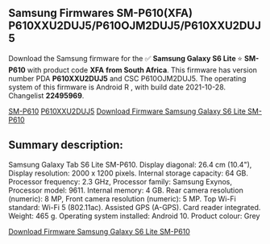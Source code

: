 <h2>Samsung Firmwares SM-P610(XFA) P610XXU2DUJ5/P610OJM2DUJ5/P610XXU2DUJ5</h2>
Download the Samsung firmware for the ✅ <strong>Samsung Galaxy S6 Lite </strong> ⭐ <strong>SM-P610</strong> with product code <strong>XFA</strong> <strong> from South Africa</strong>. This firmware has version number PDA <strong>P610XXU2DUJ5</strong> and CSC P610OJM2DUJ5. The operating system of this firmware is Android R , with build date 2021-10-28. Changelist <strong>22495969</strong>.


[SM-P610](https://samfirm.shop/samsung/model/SM-P610)
[P610XXU2DUJ5](https://samfirm.shop/samsung/pda/P610XXU2DUJ5)
[Download Firmware Samsung Galaxy S6 Lite SM-P610](https://samfirm.shop/samsung/firmware/469416)
<h2>Summary description:</h2>
<p>Samsung Galaxy Tab S6 Lite SM-P610. Display diagonal: 26.4 cm (10.4"), Display resolution: 2000 x 1200 pixels. Internal storage capacity: 64 GB. Processor frequency: 2.3 GHz, Processor family: Samsung Exynos, Processor model: 9611. Internal memory: 4 GB. Rear camera resolution (numeric): 8 MP, Front camera resolution (numeric): 5 MP. Top Wi-Fi standard: Wi-Fi 5 (802.11ac). Assisted GPS (A-GPS). Card reader integrated. Weight: 465 g. Operating system installed: Android 10. Product colour: Grey</p>


[Download Firmware Samsung Galaxy S6 Lite SM-P610](https://samfirm.shop/samsung/firmware/469416)
